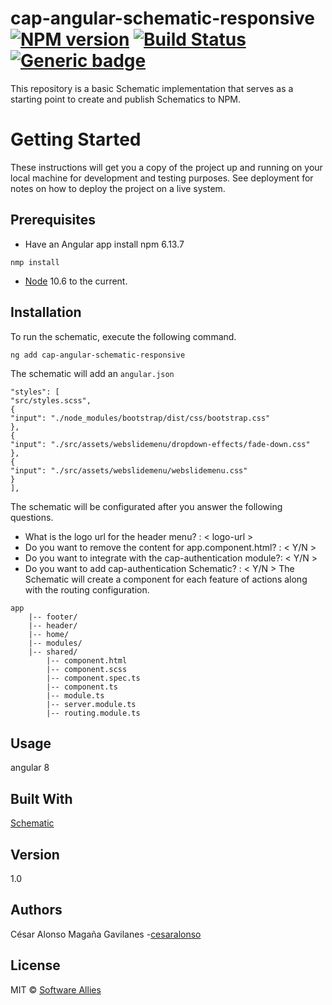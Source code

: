 # cap-angular-schematic-responsive  [![NPM version](https://badge.fury.io/js/CAP.svg)](https://npmjs.org/package/CAP) [![Build Status](https://travis-ci.org/Elena%20M.%20Sarabia/CAP.svg?branch=master)](https://travis-ci.org/Elena%20M.%20Sarabia/CAP) [![Generic badge](https://img.shields.io/badge/CAP-Active-<COLOR>.svg)](https://shields.io/)
 This repository is a basic Schematic implementation that serves as a starting point to create and publish Schematics to NPM. 
 
# Getting Started
 These instructions will get you a copy of the project up and running on your local machine for development and testing purposes. See deployment for notes on how to deploy the project on a live system.

## Prerequisites
* Have an Angular app 
install  npm 6.13.7 
```	
nmp install 
```
* [Node](https://nodejs.org/en/download/current) 10.6 to the current. 


## Installation
To run the schematic, execute the following command.
```
ng add cap-angular-schematic-responsive 
```

The schematic will add an `angular.json` 

```
"styles": [
"src/styles.scss",
{
"input": "./node_modules/bootstrap/dist/css/bootstrap.css"
},
{
"input": "./src/assets/webslidemenu/dropdown-effects/fade-down.css"
},
{
"input": "./src/assets/webslidemenu/webslidemenu.css"
}
], 
```
The schematic will be configurated after you answer the following questions.

* What is the logo url for the header menu? : < logo-url >
* Do you want to remove the content for app.component.html? : < Y/N >
* Do you want to integrate with the cap-authentication module?: < Y/N >
* Do you want to add cap-authentication Schematic? : < Y/N >
​
The Schematic will create a component for each feature of actions along with the routing configuration.

```
app
    |-- footer/
    |-- header/
    |-- home/
	|-- modules/
	|-- shared/
	    |-- component.html
        |-- component.scss
        |-- component.spec.ts
        |-- component.ts
        |-- module.ts  
        |-- server.module.ts
        |-- routing.module.ts
```

## Usage
angular 8

## Built With
[Schematic](https://www.schematics.com/)

## Version 
1.0

## Authors
César Alonso Magaña Gavilanes -[cesaralonso](https://github.com/cesaralonso)

## License
MIT © [Software Allies](https://github.com/software-allies/cap-angular-schematic-responsive)